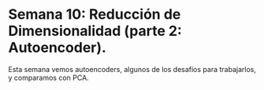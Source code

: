 # Semana 10: Reducción de Dimensionalidad (parte 2: Autoencoder).  

Esta semana vemos autoencoders, algunos de los desafíos para trabajarlos, y comparamos con PCA. 
